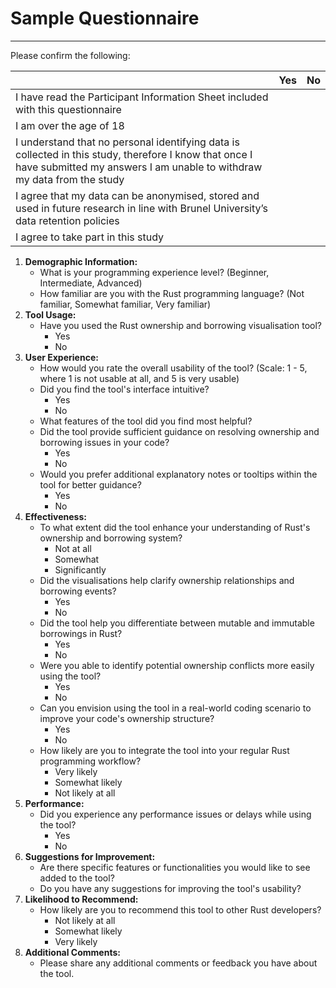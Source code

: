 # Sample Questionnaire
---
Please confirm the following:

|                                                                                                                                                                                  | Yes | No  |
| -------------------------------------------------------------------------------------------------------------------------------------------------------------------------------- | --- | --- |
| I have read the Participant Information Sheet included with this questionnaire                                                                                                   |     |     |
| I am over the age of 18                                                                                                                                                          |     |     |
| I understand that no personal identifying data is collected in this study, therefore I know that once I have submitted my answers I am unable to withdraw my data from the study |     |     |
| I agree that my data can be anonymised, stored and used in future research in line with Brunel University’s data retention policies                                              |     |     |
| I agree to take part in this study                                                                                                                                               |     |     |

1. **Demographic Information:**
    - What is your programming experience level? (Beginner, Intermediate, Advanced)
    - How familiar are you with the Rust programming language? (Not familiar, Somewhat familiar, Very familiar)
2. **Tool Usage:**
    - Have you used the Rust ownership and borrowing visualisation tool?
        - Yes
        - No
3. **User Experience:**
    - How would you rate the overall usability of the tool? (Scale: 1 - 5, where 1 is not usable at all, and 5 is very usable)
    - Did you find the tool's interface intuitive?
        - Yes
        - No
    - What features of the tool did you find most helpful?
    - Did the tool provide sufficient guidance on resolving ownership and borrowing issues in your code?
        - Yes
        - No
    - Would you prefer additional explanatory notes or tooltips within the tool for better guidance?
        - Yes
        - No
1. **Effectiveness:**
    - To what extent did the tool enhance your understanding of Rust's ownership and borrowing system?
        - Not at all
        - Somewhat
        - Significantly
    - Did the visualisations help clarify ownership relationships and borrowing events?
        - Yes
        - No
    - Did the tool help you differentiate between mutable and immutable borrowings in Rust?
        - Yes
        - No
    - Were you able to identify potential ownership conflicts more easily using the tool?
        - Yes
        - No
    - Can you envision using the tool in a real-world coding scenario to improve your code's ownership structure?
        - Yes
        - No
    - How likely are you to integrate the tool into your regular Rust programming workflow?
        - Very likely
        - Somewhat likely
        - Not likely at all
2. **Performance:**
    - Did you experience any performance issues or delays while using the tool?
        - Yes
        - No
3. **Suggestions for Improvement:**
    - Are there specific features or functionalities you would like to see added to the tool?
    - Do you have any suggestions for improving the tool's usability?
4. **Likelihood to Recommend:**
    - How likely are you to recommend this tool to other Rust developers?
        - Not likely at all
        - Somewhat likely
        - Very likely
5. **Additional Comments:**
    - Please share any additional comments or feedback you have about the tool.
